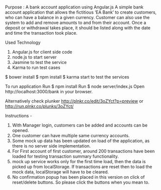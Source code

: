 Purpose : A bank account application using Angular.js
A simple bank account application that allows the fictitious ‘EA
Bank’ to create customers, who can have a balance in a given currency. Customer can
also use the system to add and remove amounts to and from their account. Once a
deposit or withdrawal takes place, it should be listed along with the date and time the
transaction took place.

Used Technology

1) Angular.js for client side code 
2) node.js to start server 
3) Jasmine to test the service 
4) Karma to run test cases


$ bower install
$ npm install
$ karma start to test the services

To run application
Run $ npm install
Run $ node server/index.js
Open http://localhost:3000/bank in your browser.

Alternatively check plunker http://plnkr.co/edit/3oZYct?p=preview or http://run.plnkr.co/plunks/3oZYct/

Instructions - 
1) With Manager login, customers can be added and accounts can be opened.
2) One customer can have multiple same currency accounts.
3) Some mock up data has been updated on load of the application, as there is no server side implementation.
4) For First account of first customer, around 200 transactions have been loaded for testing transaction summary functionality.
5) mock up service works only for the first time load, then the data is picked up from localStorage. If transactions are reset then to load the mock data, localStorage will have to be cleared.
6) No confirmation popup has been placed in this version on click of reset/delete buttons. So please click the buttons when you mean to.

